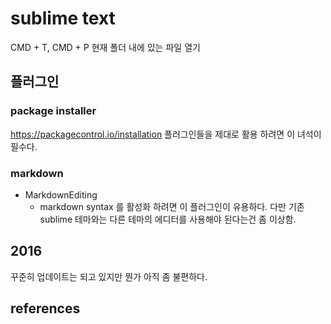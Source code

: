 # sublime text
CMD + T, CMD + P
현재 폴더 내에 있는 파일 열기


## 플러그인
### package installer
https://packagecontrol.io/installation
플러그인들을 제대로 활용 하려면 이 녀석이 필수다.

### markdown
* MarkdownEditing
  * markdown syntax 를 활성화 하려면 이 플러그인이 유용하다. 다만 기존 sublime 테마와는 다른 테마의 에디터를 사용해야 된다는건 좀 이상함.


## 2016
꾸준히 업데이트는 되고 있지만 뭔가 아직 좀 불편하다. 

## references